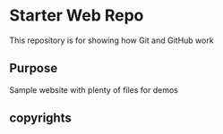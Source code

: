 # Starter Web Repo

This repository is for showing how Git and GitHub work

## Purpose

Sample website with plenty of files for demos


## copyrights
